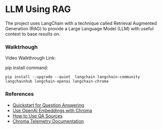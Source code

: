 #  LLM Using RAG

The project uses LangChain with a technique called Retrieval Augmented Generation (RAG) to provide a Large Language Model (LLM) with useful context to base results on.

### Walktrhough

Video Walkthrough Link: 

pip install command:

`pip install --upgrade --quiet  langchain langchain-community langchainhub langchain-openai langchain-chroma`

### References

- [Quickstart for Question Answering](https://python.langchain.com/v0.1/docs/use_cases/question_answering/quickstart/)
- [Use OpenAI Embeddings with Chroma](https://python.langchain.com/v0.2/docs/integrations/vectorstores/chroma/#use-openai-embeddings)
- [How to Use QA Sources](https://python.langchain.com/v0.2/docs/how_to/qa_sources/)
- [Chroma Telemetry Documentation](https://docs.trychroma.com/telemetry)
